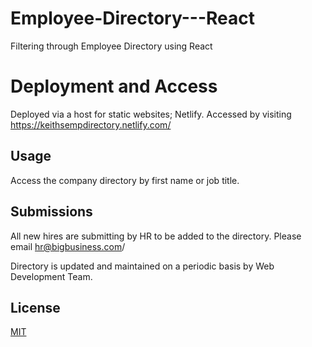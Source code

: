 # Employee-Directory---React
Filtering through Employee Directory using React

# Deployment and Access

Deployed via a host for static websites; Netlify.  Accessed by visiting https://keithsempdirectory.netlify.com/

## Usage

Access the company directory by first name or job title.  

## Submissions
All new hires are submitting by HR to be added to the directory.  Please email hr@bigbusiness.com/

Directory is updated and maintained on a periodic basis by Web Development Team.  

## License
[MIT](https://choosealicense.com/licenses/mit/)